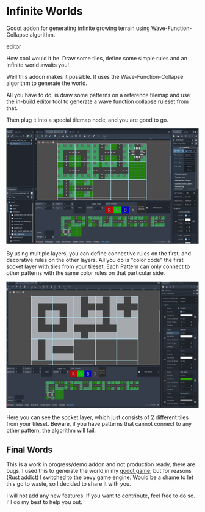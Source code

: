 # Infinite Worlds

Godot addon for generating infinite growing terrain using Wave-Function-Collapse algorithm.

[editor](docs/demo.webm?raw=true)

How cool would it be. Draw some tiles, define some simple rules and an infinite world awaits you!

Well this addon makes it possible. It uses the Wave-Function-Collapse algorithm to generate the world.

All you have to do, is draw some patterns on a reference tilemap and use the in-build editor tool to generate a wave function collapse ruleset from that.

Then plug it into a special tilemap node, and you are good to go.

![editor](docs/editor.jpeg)

By using multiple layers, you can define connective rules on the first, and decorative rules on the other layers. All you do is "color code" the first socket layer with tiles from your tileset.
Each Pattern can only connect to other patterns with the same color rules on that particular side.

![rules](docs/sockets.jpeg)

Here you can see the socket layer, which just consists of 2 different tiles from your tileset. Beware, if you have patterns that cannot connect to any other pattern, the algorithm will fail.

## Final Words

This is a work in progress/demo addon and not production ready, there are bugs. I used this to generate the world in my [godot game](https://youtu.be/3B0e7ffAoKQ?t=48), but for reasons (Rust addict) I switched
to the bevy game engine. Would be a shame to let this go to waste, so I decided to share it with you.

I will not add any new features. If you want to contribute, feel free to do so. I'll do my best to help you out.

